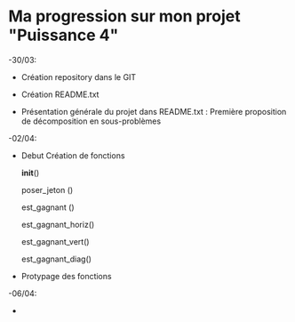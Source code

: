 # Ma progression sur mon projet "Puissance 4"

-30/03:

* Création repository dans le GIT

* Création README.txt 

* Présentation générale du projet dans README.txt : Première proposition de décomposition en sous-problèmes

-02/04:

* Debut  Création de fonctions

  __init__()

  poser_jeton ()
  
  est_gagnant ()
  
  est_gagnant_horiz()
  
  est_gagnant_vert()
  
  est_gagnant_diag()
    

* Protypage des fonctions

-06/04:

*  
